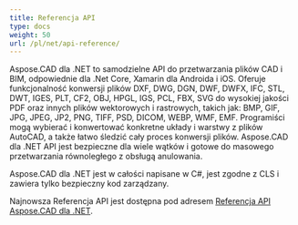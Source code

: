 ```yaml
---
title: Referencja API
type: docs
weight: 50
url: /pl/net/api-reference/
---
```


Aspose.CAD dla .NET to samodzielne API do przetwarzania plików CAD i BIM, odpowiednie dla .Net Core, Xamarin dla Androida i iOS.
Oferuje funkcjonalność konwersji plików DXF, DWG, DGN, DWF, DWFX, IFC, STL, DWT, IGES, PLT, CF2, OBJ, HPGL, IGS, PCL, FBX, SVG do wysokiej jakości PDF oraz innych plików wektorowych i rastrowych, takich jak: BMP, GIF, JPG, JPEG, JP2, PNG, TIFF, PSD, DICOM, WEBP, WMF, EMF.
Programiści mogą wybierać i konwertować konkretne układy i warstwy z plików AutoCAD, a także łatwo śledzić cały proces konwersji plików.
Aspose.CAD dla .NET API jest bezpieczne dla wiele wątków i gotowe do masowego przetwarzania równoległego z obsługą anulowania.

Aspose.CAD dla .NET jest w całości napisane w C#, jest zgodne z CLS i zawiera tylko bezpieczny kod zarządzany.

Najnowsza Referencja API jest dostępna pod adresem [Referencja API Aspose.CAD dla .NET](https://reference.aspose.com/cad/net/).

